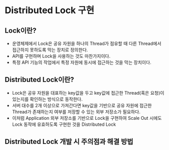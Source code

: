 # Distributed Lock 구현
## Lock이란?
- 운영체제에서 Lock은 공유 자원을 하나의 Thread가 점유할 때 다른 Thread에서 접근하지 못하도록 막는 장치로 정의한다.
- API를 구현하며 Lock을 사용하는 것도 마찬가지이다.
- 특정 API 기능의 작업에서 특정 자원에 동시에 접근하는 것을 막는 장치이다.


## Distributed Lock이란?
- Lock은 공유 자원을 대표하는 key값을 두고 key값에 접근한 Thread(혹은 요청)이 있는지를 확인하는 방식으로 동작한다.
- 서버 대수를 2개 이상으로 가져간다면 key값을 기반으로 공유 자원에 접근한 Thread가 존재하는지 여부를 저장할 수 있는 외부 저장소가 필요하다.
- 이처럼 Application 외부 저장소를 기반으로 Lock을 구현하여 Scale Out 시에도 Lock 동작에 유효하도록 구현한 것을 Distributed Lock


## Distributed Lock 개발 시 주의점과 해결 방법